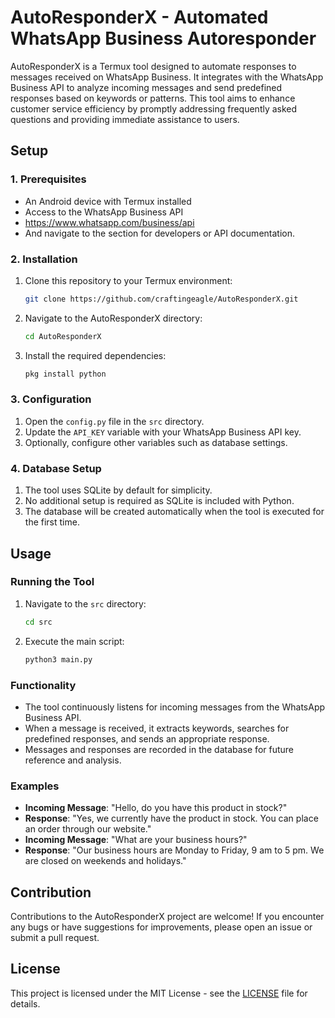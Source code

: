 # AutoResponderX - Automated WhatsApp Business Autoresponder

AutoResponderX is a Termux tool designed to automate responses to messages received on WhatsApp Business. It integrates with the WhatsApp Business API to analyze incoming messages and send predefined responses based on keywords or patterns. This tool aims to enhance customer service efficiency by promptly addressing frequently asked questions and providing immediate assistance to users.

## Setup
  
### 1. Prerequisites
- An Android device with Termux installed
- Access to the WhatsApp Business API
- https://www.whatsapp.com/business/api
- And navigate to the section for developers or API documentation.

### 2. Installation

1. Clone this repository to your Termux environment:
   ```bash
   git clone https://github.com/craftingeagle/AutoResponderX.git
   ```

2. Navigate to the AutoResponderX directory:
   ```bash
   cd AutoResponderX
   ```
3. Install the required dependencies:
   ```bash
   pkg install python
   ```

### 3. Configuration
1. Open the `config.py` file in the `src` directory.
2. Update the `API_KEY` variable with your WhatsApp Business API key.
3. Optionally, configure other variables such as database settings.

### 4. Database Setup
1. The tool uses SQLite by default for simplicity.
2. No additional setup is required as SQLite is included with Python.
3. The database will be created automatically when the tool is executed for the first time.

## Usage

### Running the Tool
1. Navigate to the `src` directory:
   ```bash
   cd src
   ```
2. Execute the main script:
   ```bash
   python3 main.py
   ```

### Functionality
- The tool continuously listens for incoming messages from the WhatsApp Business API.
- When a message is received, it extracts keywords, searches for predefined responses, and sends an appropriate response.
- Messages and responses are recorded in the database for future reference and analysis.

### Examples
- **Incoming Message**: "Hello, do you have this product in stock?"
- **Response**: "Yes, we currently have the product in stock. You can place an order through our website."
- **Incoming Message**: "What are your business hours?"
- **Response**: "Our business hours are Monday to Friday, 9 am to 5 pm. We are closed on weekends and holidays."

## Contribution
Contributions to the AutoResponderX project are welcome! If you encounter any bugs or have suggestions for improvements, please open an issue or submit a pull request.

## License
This project is licensed under the MIT License - see the [LICENSE](LICENSE) file for details.
